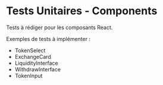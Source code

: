 # Tests Unitaires - Components

Tests à rédiger pour les composants React.

Exemples de tests à implémenter :

- TokenSelect
- ExchangeCard
- LiquidityInterface
- WithdrawInterface
- TokenInput
